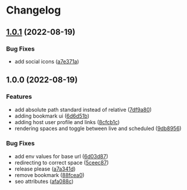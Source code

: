 # Changelog

## [1.0.1](https://github.com/skarthikeyan96/find-spaces/compare/v1.0.0...v1.0.1) (2022-08-19)


### Bug Fixes

* add social icons ([a7e371a](https://github.com/skarthikeyan96/find-spaces/commit/a7e371ab40aa6955e6cbf478afc95dd922f5d559))

## 1.0.0 (2022-08-19)


### Features

* add absolute path standard instead of relative ([7df9a80](https://github.com/skarthikeyan96/find-spaces/commit/7df9a80d59faff0955836dd29f27d57d5bd314a0))
* adding bookmark ui ([6d6d51b](https://github.com/skarthikeyan96/find-spaces/commit/6d6d51b3cbbab144626fab7fed0bcc730c1f1e25))
* adding host user profile and links ([8cfcb1c](https://github.com/skarthikeyan96/find-spaces/commit/8cfcb1c6941033c1e7b7b3b044a8acf3563b7ac7))
* rendering spaces and toggle between live and scheduled ([9db8956](https://github.com/skarthikeyan96/find-spaces/commit/9db895652438f18393117a32d49388549705d6ca))


### Bug Fixes

* add env values for base url ([6d03d87](https://github.com/skarthikeyan96/find-spaces/commit/6d03d872cee2176f81c06d4f45fa1bf7fb2bcf73))
* redirecting to correct space ([5ceec87](https://github.com/skarthikeyan96/find-spaces/commit/5ceec87e21e9e22e0c7377c9065de404fffdd5dc))
* release please ([a7a341d](https://github.com/skarthikeyan96/find-spaces/commit/a7a341d87a101ace186ced02e997969a6f1e9c17))
* remove bookmark ([88fcea0](https://github.com/skarthikeyan96/find-spaces/commit/88fcea017cbca728f9c8a0fc6ba641c87ed806d2))
* seo attributes ([afa088c](https://github.com/skarthikeyan96/find-spaces/commit/afa088c315bcc00707a6623f26964b19a35da501))
